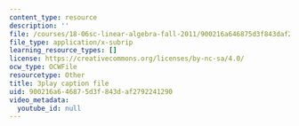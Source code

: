 ```yaml
---
content_type: resource
description: ''
file: /courses/18-06sc-linear-algebra-fall-2011/900216a646875d3f843daf2792241290_cfn2ZUuWPd0.vtt
file_type: application/x-subrip
learning_resource_types: []
license: https://creativecommons.org/licenses/by-nc-sa/4.0/
ocw_type: OCWFile
resourcetype: Other
title: 3play caption file
uid: 900216a6-4687-5d3f-843d-af2792241290
video_metadata:
  youtube_id: null
---
```

